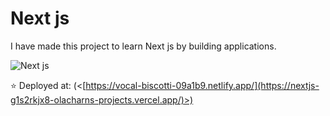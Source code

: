 # Next js

I have made this project to learn Next js by building applications.

![Next js]()

⭐ Deployed at: (<[https://vocal-biscotti-09a1b9.netlify.app/](https://nextjs-g1s2rkjx8-olacharns-projects.vercel.app/)>)
